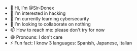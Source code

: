 - 👋 Hi, I’m @Sir-Donex
- 👀 I’m interested in hacking
- 🌱 I’m currently learning cybersecurity
- 💞️ I’m looking to collaborate on nothing
- 📫 How to reach me: please don't try for now
- 😄 Pronouns: I don't care
- ⚡ Fun fact: I know 3 languages: Spanish, Japanese, Italian 

<!---
Sir-Donex/Sir-Donex is a ✨ special ✨ repository because its `README.md` (this file) appears on your GitHub profile.
You can click the Preview link to take a look at your changes.
--->
